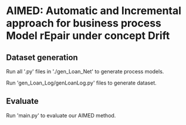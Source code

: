 # AIMED: Automatic and Incremental approach for business process Model rEpair under concept Drift 

## Dataset generation
Run all '.py' files in './gen_Loan_Net' to generate process models.

Run 'gen_Loan_Log/genLoanLog.py' files to generate dataset.

## Evaluate
Run 'main.py' to evaluate our AIMED method.